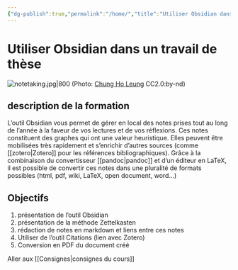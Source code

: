 ```yaml
---
{"dg-publish":true,"permalink":"/home/","title":"Utiliser Obsidian dans un travail de thèse","tags":["gardenEntry"]}
---
```




# Utiliser Obsidian dans un travail de thèse

![notetaking.jpg|800](/img/user/images/notetaking.jpg)
(Photo: [Chung Ho Leung](https://flickr.com/photos/chungholeung/) CC2.0:by-nd)

## description de la formation

L’outil Obsidian vous permet de gérer en local des notes prises tout au long de l’année à la faveur de vos lectures et de vos réflexions. Ces notes constituent des graphes qui ont une valeur heuristique. Elles peuvent être mobilisées très rapidement et s’enrichir d’autres sources (comme [[zotero\|Zotero]] pour les références bibliographiques). Grâce à la combinaison du convertisseur [[pandoc\|pandoc]] et d’un éditeur en LaTeX, il est possible de convertir ces notes dans une pluralité de formats possibles (html, pdf, wiki, LaTeX, open document, word...) 

## Objectifs

1. présentation de l’outil Obsidian 
2. présentation de la méthode Zettelkasten 
3. rédaction de notes en markdown et liens entre ces notes 
4. Utiliser de l’outil Citations (lien avec Zotero) 
5. Conversion en PDF du document créé

Aller aux [[Consignes\|consignes du cours]]
